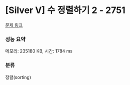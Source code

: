 # [Silver V] 수 정렬하기 2 - 2751 

[문제 링크](https://www.acmicpc.net/problem/2751) 

### 성능 요약

메모리: 235180 KB, 시간: 1784 ms

### 분류

정렬(sorting)

